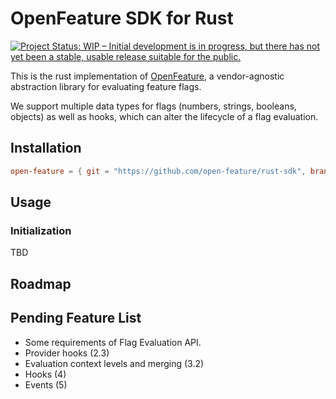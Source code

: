 # OpenFeature SDK for Rust

[![Project Status: WIP – Initial development is in progress, but there has not yet been a stable, usable release suitable for the public.](https://www.repostatus.org/badges/latest/wip.svg)](https://www.repostatus.org/#wip)

This is the rust implementation of [OpenFeature](https://openfeature.dev), a vendor-agnostic abstraction library for evaluating feature flags.

We support multiple data types for flags (numbers, strings, booleans, objects) as well as hooks, which can alter the lifecycle of a flag evaluation.

## Installation

```toml
open-feature = { git = "https://github.com/open-feature/rust-sdk", branch = "main" }
```

## Usage

### Initialization

TBD

## Roadmap

## Pending Feature List

- Some requirements of Flag Evaluation API.
- Provider hooks (2.3)
- Evaluation context levels and merging (3.2)
- Hooks (4)
- Events (5)
